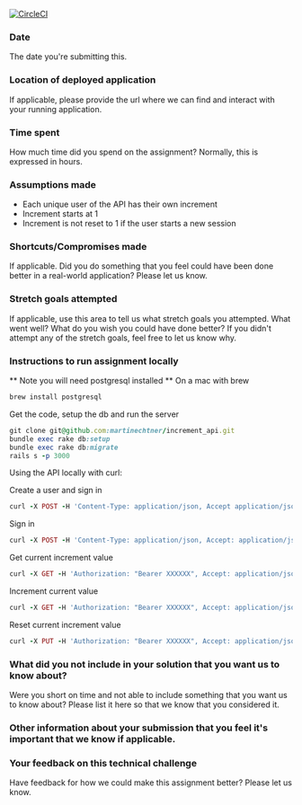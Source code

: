[![CircleCI](https://circleci.com/gh/martinechtner/increment_api/tree/master.svg?style=svg&circle-token=8637b8aad00bc0713899c5e585f1df94d066226e)](https://circleci.com/gh/martinechtner/increment_api/tree/master)

### Date
The date you're submitting this.

### Location of deployed application
If applicable, please provide the url where we can find and interact with your running application.

### Time spent
How much time did you spend on the assignment? Normally, this is expressed in hours.

### Assumptions made
- Each unique user of the API has their own increment
- Increment starts at 1
- Increment is not reset to 1 if the user starts a new session

### Shortcuts/Compromises made
If applicable. Did you do something that you feel could have been done better in a real-world application? Please let us know.

### Stretch goals attempted
If applicable, use this area to tell us what stretch goals you attempted. What went well? What do you wish you could have done better? If you didn't attempt any of the stretch goals, feel free to let us know why.
 
### Instructions to run assignment locally

** Note you will need postgresql installed **
On a mac with brew
```ruby
brew install postgresql
```

Get the code, setup the db and run the server
```ruby
git clone git@github.com:martinechtner/increment_api.git 
bundle exec rake db:setup
bundle exec rake db:migrate
rails s -p 3000
```

Using the API locally with curl:

Create a user and sign in
```ruby
curl -X POST -H 'Content-Type: application/json, Accept application/json' -d '{"user": {"email": "test@test.com","password": "test1234","password_confirmation": "test1234"}}' http://localhost:3000/signup
```

Sign in
```ruby
curl -X POST -H 'Content-Type: application/json, Accept: application/json' -d '{"user": {"email": "test@test.com","password": "test1234"}}' http://localhost:3000/signin
```

Get current increment value
```ruby
curl -X GET -H 'Authorization: "Bearer XXXXXX", Accept: application/json, Content-Type: application/json' -d '{}' http://localhost:3000/current
```

Increment current value
```ruby
curl -X GET -H 'Authorization: "Bearer XXXXXX", Accept: application/json, Content-Type: application/json' -d '{}' http://localhost:3000/increment
```

Reset current increment value
```ruby
curl -X PUT -H 'Authorization: "Bearer XXXXXX", Accept: application/json, Content-Type: application/json' -d '{ current: 1234 }' http://localhost:3000/reset
```

### What did you not include in your solution that you want us to know about?
Were you short on time and not able to include something that you want us to know about? Please list it here so that we know that you considered it.

### Other information about your submission that you feel it's important that we know if applicable.

### Your feedback on this technical challenge
Have feedback for how we could make this assignment better? Please let us know.
